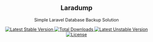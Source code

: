 <h2 align="center">Laradump</h2>
<p align="center">Simple Laravel Database Backup Solution</p>
<p align="center">
	<a href="https://packagist.org/packages/basry/larabackup">
		<img src="https://poser.pugx.org/basry/larabackup/v/stable" alt="Latest Stable Version">
	</a>
	<a href="https://packagist.org/packages/basry/larabackup">
		<img src="https://poser.pugx.org/basry/larabackup/downloads" alt="Total Downloads">
	</a>
	<a href="https://packagist.org/packages/basry/larabackup">
		<img src="https://poser.pugx.org/basry/larabackup/v/unstable" alt="Latest Unstable Version">
	</a>
	<a href="https://packagist.org/packages/basry/larabackup">
		<img src="https://poser.pugx.org/basry/larabackup/license" alt="License">
	</a>
</p>